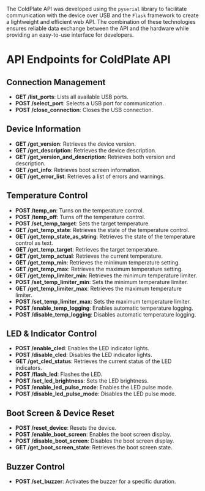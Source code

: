 The ColdPlate API was developed using the `pyserial` library to facilitate communication with the device over USB and the `Flask` framework to create a lightweight and efficient web API. The combination of these technologies ensures reliable data exchange between the API and the hardware while providing an easy-to-use interface for developers.

# API Endpoints for ColdPlate API

## Connection Management
- **GET /list_ports**: Lists all available USB ports.
- **POST /select_port**: Selects a USB port for communication.
- **POST /close_connection**: Closes the USB connection.

## Device Information
- **GET /get_version**: Retrieves the device version.
- **GET /get_description**: Retrieves the device description.
- **GET /get_version_and_description**: Retrieves both version and description.
- **GET /get_info**: Retrieves boot screen information.
- **GET /get_error_list**: Retrieves a list of errors and warnings.

## Temperature Control
- **POST /temp_on**: Turns on the temperature control.
- **POST /temp_off**: Turns off the temperature control.
- **POST /set_temp_target**: Sets the target temperature.
- **GET /get_temp_state**: Retrieves the state of the temperature control.
- **GET /get_temp_state_as_string**: Retrieves the state of the temperature control as text.
- **GET /get_temp_target**: Retrieves the target temperature.
- **GET /get_temp_actual**: Retrieves the current temperature.
- **GET /get_temp_min**: Retrieves the minimum temperature setting.
- **GET /get_temp_max**: Retrieves the maximum temperature setting.
- **GET /get_temp_limiter_min**: Retrieves the minimum temperature limiter.
- **POST /set_temp_limiter_min**: Sets the minimum temperature limiter.
- **GET /get_temp_limiter_max**: Retrieves the maximum temperature limiter.
- **POST /set_temp_limiter_max**: Sets the maximum temperature limiter.
- **POST /enable_temp_logging**: Enables automatic temperature logging.
- **POST /disable_temp_logging**: Disables automatic temperature logging.

## LED & Indicator Control
- **POST /enable_cled**: Enables the LED indicator lights.
- **POST /disable_cled**: Disables the LED indicator lights.
- **GET /get_cled_status**: Retrieves the current status of the LED indicators.
- **POST /flash_led**: Flashes the LED.
- **POST /set_led_brightness**: Sets the LED brightness.
- **POST /enable_led_pulse_mode**: Enables the LED pulse mode.
- **POST /disable_led_pulse_mode**: Disables the LED pulse mode.

## Boot Screen & Device Reset
- **POST /reset_device**: Resets the device.
- **POST /enable_boot_screen**: Enables the boot screen display.
- **POST /disable_boot_screen**: Disables the boot screen display.
- **GET /get_boot_screen_state**: Retrieves the boot screen state.

## Buzzer Control
- **POST /set_buzzer**: Activates the buzzer for a specific duration.
